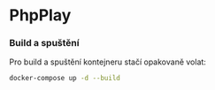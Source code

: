 # PhpPlay

### Build a spuštění
Pro build a spuštění kontejneru stačí opakovaně volat:
```bash
docker-compose up -d --build
```